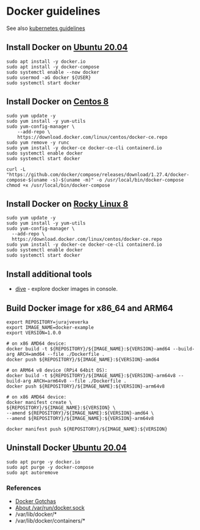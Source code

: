 # Docker guidelines
See also [kubernetes guidelines](../kubernetes)
## Install Docker on [Ubuntu 20.04](https://releases.ubuntu.com/20.04.3/ubuntu-20.04.3-live-server-amd64.iso)
```
sudo apt install -y docker.io
sudo apt install -y docker-compose
sudo systemctl enable --now docker
sudo usermod -aG docker ${USER}
sudo systemctl start docker
```

## Install Docker on [Centos 8](http://ftp.sh.cvut.cz/centos/8.4.2105/isos/x86_64/CentOS-8.4.2105-x86_64-boot.iso)
```
sudo yum update -y
sudo yum install -y yum-utils
sudo yum-config-manager \
    --add-repo \
    https://download.docker.com/linux/centos/docker-ce.repo
sudo yum remove -y runc
sudo yum install -y docker-ce docker-ce-cli containerd.io
sudo systemctl enable docker
sudo systemctl start docker

curl -L "https://github.com/docker/compose/releases/download/1.27.4/docker-compose-$(uname -s)-$(uname -m)" -o /usr/local/bin/docker-compose
chmod +x /usr/local/bin/docker-compose
```

## Install Docker on [Rocky Linux 8](https://rockylinux.org/download)
  ```
  sudo yum update -y
  sudo yum install -y yum-utils
  sudo yum-config-manager \
    --add-repo \
    https://download.docker.com/linux/centos/docker-ce.repo
  sudo yum install -y docker-ce docker-ce-cli containerd.io
  sudo systemctl enable docker
  sudo systemctl start docker
  ```

## Install additional tools
* [dive](https://github.com/wagoodman/dive) - explore docker images in console.

## Build Docker image for x86_64 and ARM64
```
export REPOSITORY=jurajveverka
export IMAGE_NAME=docker-example
export VERSION=1.0.0
 
# on x86 AMD64 device:
docker build -t ${REPOSITORY}/${IMAGE_NAME}:${VERSION}-amd64 --build-arg ARCH=amd64 --file ./Dockerfile . 
docker push ${REPOSITORY}/${IMAGE_NAME}:${VERSION}-amd64

# on ARM64 v8 device (RPi4 64bit OS):
docker build -t ${REPOSITORY}/${IMAGE_NAME}:${VERSION}-arm64v8 --build-arg ARCH=arm64v8 --file ./Dockerfile . 
docker push ${REPOSITORY}/${IMAGE_NAME}:${VERSION}-arm64v8

# on x86 AMD64 device: 
docker manifest create \
${REPOSITORY}/${IMAGE_NAME}:${VERSION} \
--amend ${REPOSITORY}/${IMAGE_NAME}:${VERSION}-amd64 \
--amend ${REPOSITORY}/${IMAGE_NAME}:${VERSION}-arm64v8

docker manifest push ${REPOSITORY}/${IMAGE_NAME}:${VERSION}
```

## Uninstall Docker [Ubuntu 20.04](https://releases.ubuntu.com/20.04.3/ubuntu-20.04.3-live-server-amd64.iso)
```
sudo apt purge -y docker.io
sudo apt purge -y docker-compose
sudo apt autoremove
```

### References
* [Docker Gotchas](https://uilicious.com/blog/5-fatal-docker-gotchas-for-new-users/)
* [About /var/run/docker.sock](https://betterprogramming.pub/about-var-run-docker-sock-3bfd276e12fd)
* /var/lib/docker/*
* /var/lib/docker/containers/*

